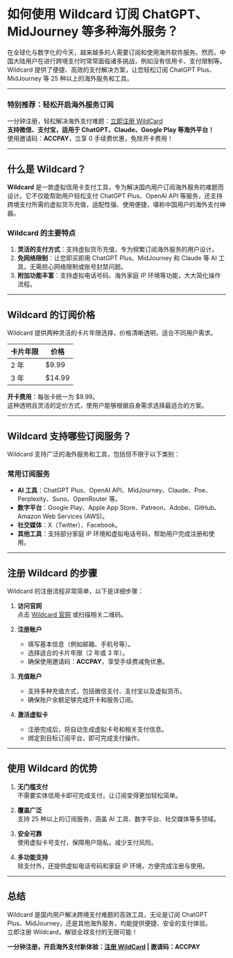 # 如何使用 Wildcard 订阅 ChatGPT、MidJourney 等多种海外服务？

在全球化与数字化的今天，越来越多的人需要订阅和使用海外软件服务。然而，中国大陆用户在进行跨境支付时常常面临诸多挑战，例如没有信用卡、支付限制等。Wildcard 提供了便捷、高效的支付解决方案，让您轻松订阅 ChatGPT Plus、MidJourney 等 25 种以上的海外服务和工具。

---

### **特别推荐：轻松开启海外服务订阅**
一分钟注册，轻松解决海外支付难题：[立即注册 WildCard](https://bit.ly/bewildcard)  
**支持微信、支付宝，适用于 ChatGPT、Claude、Google Play 等海外平台！**  
使用邀请码：**ACCPAY**，立享 0 手续费优惠，免除开卡费用！

---

## 什么是 Wildcard？

**Wildcard** 是一款虚拟信用卡支付工具，专为解决国内用户订阅海外服务的难题而设计。它不仅能帮助用户轻松支付 ChatGPT Plus、OpenAI API 等服务，还支持跨境支付所需的虚拟货币充值，适配性强、使用便捷，堪称中国用户的海外支付神器。

### **Wildcard 的主要特点**
1. **灵活的支付方式**：支持虚拟货币充值，专为频繁订阅海外服务的用户设计。  
2. **免网络限制**：让您即买即用 ChatGPT Plus、MidJourney 和 Claude 等 AI 工具，无需担心网络限制或账号封禁问题。  
3. **附加功能丰富**：支持虚拟电话号码、海外家庭 IP 环境等功能，大大简化操作流程。

---

## Wildcard 的订阅价格

Wildcard 提供两种灵活的卡片年限选择，价格清晰透明，适合不同用户需求。

| **卡片年限** | **价格**   |
|--------------|------------|
| 2 年         | $9.99      |
| 3 年         | $14.99     |

**开卡费用**：每张卡统一为 $9.99。  
这种透明且灵活的定价方式，使用户能够根据自身需求选择最适合的方案。

---

## Wildcard 支持哪些订阅服务？

Wildcard 支持广泛的海外服务和工具，包括但不限于以下类别：

### **常用订阅服务**
- **AI 工具**：ChatGPT Plus、OpenAI API、MidJourney、Claude、Poe、Perplexity、Suno、OpenRouter 等。
- **数字平台**：Google Play、Apple App Store、Patreon、Adobe、GitHub、Amazon Web Services (AWS)。
- **社交媒体**：X（Twitter）、Facebook。
- **其他工具**：支持部分家庭 IP 环境和虚拟电话号码，帮助用户完成注册和使用。

---

## 注册 Wildcard 的步骤

Wildcard 的注册流程非常简单，以下是详细步骤：

1. **访问官网**  
   点击 [Wildcard 官网](https://bit.ly/bewildcard) 或扫描相关二维码。

2. **注册账户**  
   - 填写基本信息（例如邮箱、手机号等）。  
   - 选择适合的卡片年限（2 年或 3 年）。  
   - 确保使用邀请码：**ACCPAY**，享受手续费减免优惠。

3. **充值账户**  
   - 支持多种充值方式，包括微信支付、支付宝以及虚拟货币。  
   - 确保账户余额足够完成开卡和服务订阅。

4. **激活虚拟卡**  
   - 注册完成后，将自动生成虚拟卡号和相关支付信息。  
   - 绑定到目标订阅平台，即可完成支付操作。

---

## 使用 Wildcard 的优势

1. **无门槛支付**  
   不需要实体信用卡即可完成支付，让订阅变得更加轻松简单。

2. **覆盖广泛**  
   支持 25 种以上的订阅服务，涵盖 AI 工具、数字平台、社交媒体等多领域。

3. **安全可靠**  
   使用虚拟卡号支付，保障用户隐私，减少支付风险。

4. **多功能支持**  
   除支付外，还提供虚拟电话号码和家庭 IP 环境，方便完成注册与使用。

---

## 总结

Wildcard 是国内用户解决跨境支付难题的高效工具，无论是订阅 ChatGPT Plus、MidJourney，还是其他海外服务，均能提供便捷、安全的支付体验。  
立即注册 Wildcard，解锁全球支付的无限可能！

**一分钟注册，开启海外支付新体验：[注册 WildCard](https://bit.ly/bewildcard) | 邀请码：ACCPAY**
